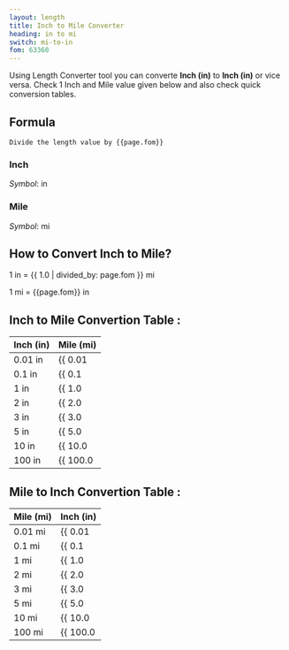 ```yaml
---
layout: length
title: Inch to Mile Converter
heading: in to mi
switch: mi-to-in
fom: 63360
---
```


Using Length Converter tool you can converte **Inch (in)** to **Inch (in)** or vice versa. Check 1 Inch and Mile value given below and also check quick conversion tables.

## Formula
`Divide the length value by {{page.fom}}`

### Inch
*Symbol*: in

### Mile
*Symbol*: mi

## How to Convert Inch to Mile?
1 in = {{ 1.0 | divided_by: page.fom }} mi

1 mi = {{page.fom}} in

## Inch to Mile Convertion Table :

| Inch (in) | Mile (mi) |
| ---- | ---- |
| 0.01 in | {{ 0.01 | divided_by: page.fom | round: 12 }} mi |
| 0.1 in | {{ 0.1 | divided_by: page.fom | round: 12 }} mi |
| 1 in | {{ 1.0 | divided_by: page.fom | round: 12 }} mi |
| 2 in | {{ 2.0 | divided_by: page.fom | round: 12 }} mi |
| 3 in | {{ 3.0 | divided_by: page.fom | round: 12 }} mi |
| 5 in | {{ 5.0 | divided_by: page.fom | round: 12 }} mi |
| 10 in | {{ 10.0 | divided_by: page.fom | round: 12 }} mi |
| 100 in | {{ 100.0 | divided_by: page.fom | round: 12 }} mi |

## Mile to Inch Convertion Table :

| Mile (mi) | Inch (in) |
| ---- | ---- |
| 0.01 mi | {{ 0.01 | times: page.fom | round: 12 }} in |
| 0.1 mi | {{ 0.1 | times: page.fom | round: 12 }} in |
| 1 mi | {{ 1.0 | times: page.fom | round: 12 }} in |
| 2 mi | {{ 2.0 | times: page.fom | round: 12 }} in |
| 3 mi | {{ 3.0 | times: page.fom | round: 12 }} in |
| 5 mi | {{ 5.0 | times: page.fom | round: 12 }} in |
| 10 mi | {{ 10.0 | times: page.fom | round: 12 }} in |
| 100 mi | {{ 100.0 | times: page.fom | round: 12 }} in |

<script>
selectInput[4].selected = true
selectOutput[9].selected = true
</script>
